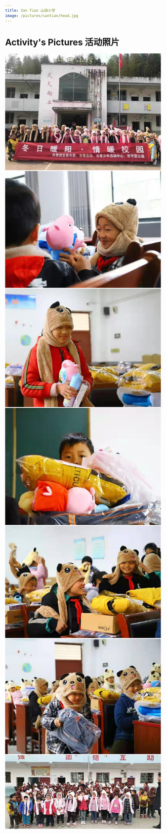 ```yaml
---
title: San Tian 山田小学
image: /pictures/santian/head.jpg
---
```


# Activity's Pictures 活动照片

![](/pictures/santian/head.jpg "Head")
![](/pictures/santian/p1.jpg "Head")
![](/pictures/santian/p2.jpg "Head")
![](/pictures/santian/p3.jpg "Head")
![](/pictures/santian/p4.jpg "Head")
![](/pictures/santian/p5.jpg "Head")
![](/pictures/santian/p6.jpg "Head")
